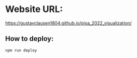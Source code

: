 # Website URL: 
https://gustavclausen1804.github.io/pisa_2022_visualization/ 

## How to deploy: 
```bash
npm run deploy
```